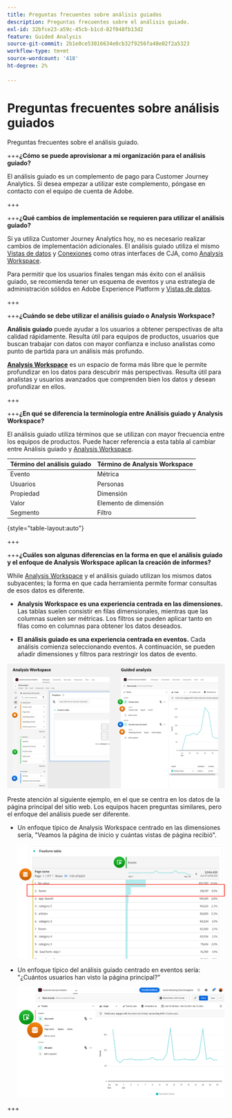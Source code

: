 ```yaml
---
title: Preguntas frecuentes sobre análisis guiados
description: Preguntas frecuentes sobre el análisis guiado.
exl-id: 32bfce23-a59c-45cb-b1cd-82f048fb13d2
feature: Guided Analysis
source-git-commit: 2b1e0ce53016634e0cb32f9256fa48e02f2a5323
workflow-type: tm+mt
source-wordcount: '418'
ht-degree: 2%

---
```


# Preguntas frecuentes sobre análisis guiados

Preguntas frecuentes sobre el análisis guiado.

+++**¿Cómo se puede aprovisionar a mi organización para el análisis guiado?**

El análisis guiado es un complemento de pago para Customer Journey Analytics. Si desea empezar a utilizar este complemento, póngase en contacto con el equipo de cuenta de Adobe.

+++

+++**¿Qué cambios de implementación se requieren para utilizar el análisis guiado?**

Si ya utiliza Customer Journey Analytics hoy, no es necesario realizar cambios de implementación adicionales. El análisis guiado utiliza el mismo [Vistas de datos](../data-views/data-views.md) y [Conexiones](../connections/overview.md) como otras interfaces de CJA, como [Analysis Workspace](../analysis-workspace/home.md).

Para permitir que los usuarios finales tengan más éxito con el análisis guiado, se recomienda tener un esquema de eventos y una estrategia de administración sólidos en Adobe Experience Platform y [Vistas de datos](../data-views/data-views.md).

+++

+++**¿Cuándo se debe utilizar el análisis guiado o Analysis Workspace?**

**Análisis guiado** puede ayudar a los usuarios a obtener perspectivas de alta calidad rápidamente. Resulta útil para equipos de productos, usuarios que buscan trabajar con datos con mayor confianza e incluso analistas como punto de partida para un análisis más profundo.

**[Analysis Workspace](../analysis-workspace/home.md)** es un espacio de forma más libre que le permite profundizar en los datos para descubrir más perspectivas. Resulta útil para analistas y usuarios avanzados que comprenden bien los datos y desean profundizar en ellos.

+++

+++**¿En qué se diferencia la terminología entre Análisis guiado y Analysis Workspace?**

El análisis guiado utiliza términos que se utilizan con mayor frecuencia entre los equipos de productos. Puede hacer referencia a esta tabla al cambiar entre Análisis guiado y [Analysis Workspace](../analysis-workspace/home.md).

| Término del análisis guiado | Término de Analysis Workspace |
| --- | --- |
| Evento | Métrica |
| Usuarios | Personas |
| Propiedad | Dimensión |
| Valor | Elemento de dimensión |
| Segmento | Filtro |

{style="table-layout:auto"}

+++

+++**¿Cuáles son algunas diferencias en la forma en que el análisis guiado y el enfoque de Analysis Workspace aplican la creación de informes?**

While [Analysis Workspace](../analysis-workspace/home.md) y el análisis guiado utilizan los mismos datos subyacentes; la forma en que cada herramienta permite formar consultas de esos datos es diferente.

* **Analysis Workspace es una experiencia centrada en las dimensiones.** Las tablas suelen consistir en filas dimensionales, mientras que las columnas suelen ser métricas. Los filtros se pueden aplicar tanto en filas como en columnas para obtener los datos deseados.

* **El análisis guiado es una experiencia centrada en eventos.** Cada análisis comienza seleccionando eventos. A continuación, se pueden añadir dimensiones y filtros para restringir los datos de evento.

![Estructura](assets/structure.png)

Preste atención al siguiente ejemplo, en el que se centra en los datos de la página principal del sitio web. Los equipos hacen preguntas similares, pero el enfoque del análisis puede ser diferente.

* Un enfoque típico de Analysis Workspace centrado en las dimensiones sería, &quot;Veamos la página de inicio y cuántas vistas de página recibió&quot;.

  ![centrado en Dimension](assets/dimension-centered.png)

* Un enfoque típico del análisis guiado centrado en eventos sería: &quot;¿Cuántos usuarios han visto la página principal?&quot;

  ![Centrado en evento](assets/event-centered.png)

+++
